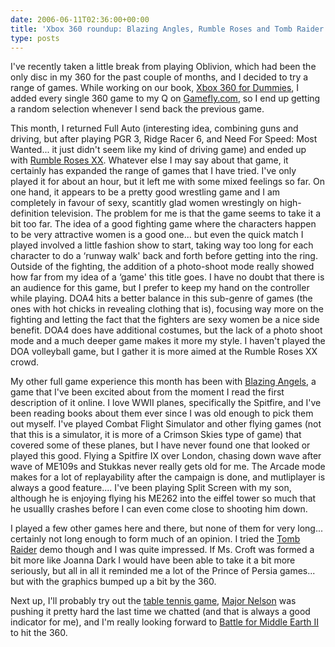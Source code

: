 ```yaml
---
date: 2006-06-11T02:36:00+00:00
title: 'Xbox 360 roundup: Blazing Angles, Rumble Roses and Tomb Raider'
type: posts
---
```

I've recently taken a little break from playing Oblivion, which had been the only disc in my 360 for the past couple of months, and I decided to try a range of games. While working on our book, [Xbox 360 for Dummies](http://www.xbox4dummies.com), I added every single 360 game to my Q on [Gamefly.com](http://www.gamefly.com), so I end up getting a random selection whenever I send back the previous game.

This month, I returned Full Auto (interesting idea, combining guns and driving, but after playing PGR 3, Ridge Racer 6, and Need For Speed: Most Wanted... it just didn't seem like my kind of driving game) and ended up with [Rumble Roses XX](http://www.xbox.com/en-US/games/r/rumblerosesxxxbox360/). Whatever else I may say about that game, it certainly has expanded the range of games that I have tried. I've only played it for about an hour, but it left me with some mixed feelings so far. On one hand, it appears to be a pretty good wrestling game and I am completely in favour of sexy, scantitly glad women wrestingly on high-definition television. The problem for me is that the game seems to take it a bit too far. The idea of a good fighting game where the characters happen to be very attractive women is a good one... but even the quick match I played involved a little fashion show to start, taking way too long for each character to do a &#8216;runway walk' back and forth before getting into the ring. Outside of the fighting, the addition of a photo-shoot mode really showed how far from my idea of a &#8216;game' this title goes. I have no doubt that there is an audience for this game, but I prefer to keep my hand on the controller while playing. DOA4 hits a better balance in this sub-genre of games (the ones with hot chicks in revealing clothing that is), focusing way more on the fighting and letting the fact that the fighters are sexy women be a nice side benefit. DOA4 does have additional costumes, but the lack of a photo shoot mode and a much deeper game makes it more my style. I haven't played the DOA volleyball game, but I gather it is more aimed at the Rumble Roses XX crowd.

My other full game experience this month has been with [Blazing Angels](http://www.blazing-angels.com), a game that I've been excited about from the moment I read the first description of it online. I love WWII planes, specifically the Spitfire, and I've been reading books about them ever since I was old enough to pick them out myself. I've played Combat Flight Simulator and other flying games (not that this is a simulator, it is more of a Crimson Skies type of game) that covered some of these planes, but I have never found one that looked or played this good. Flying a Spitfire IX over London, chasing down wave after wave of ME109s and Stukkas never really gets old for me. The Arcade mode makes for a lot of replayability after the campaign is done, and mutliplayer is always a good feature.... I've been playing Split Screen with my son, although he is enjoying flying his ME262 into the eiffel tower so much that he usuallly crashes before I can even come close to shooting him down.

I played a few other games here and there, but none of them for very long... certainly not long enough to form much of an opinion. I tried the [Tomb Raider](http://www.xbox.com/en-US/games/l/laracrofttombraiderlegendxbox360/) demo though and I was quite impressed. If Ms. Croft was formed a bit more like Joanna Dark I would have been able to take it a bit more seriously, but all in all it reminded me a lot of the Prince of Persia games... but with the graphics bumped up a bit by the 360.

Next up, I'll probably try out the [table tennis game](http://www.xbox.com/en-US/games/r/rockstargamespresentstabletennisxbox360/default.htm), [Major Nelson](http://www.majornelson.com) was pushing it pretty hard the last time we chatted (and that is always a good indicator for me), and I'm really looking forward to [Battle for Middle Earth II](http://www.xbox.com/en-US/games/l/lotrbattleformiddleearth2xbox360/default.htm) to hit the 360.

